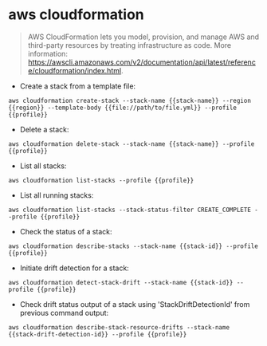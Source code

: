 # aws cloudformation

> AWS CloudFormation lets you model, provision, and manage AWS and third-party resources by treating infrastructure as code.
> More information: <https://awscli.amazonaws.com/v2/documentation/api/latest/reference/cloudformation/index.html>.

- Create a stack from a template file:

`aws cloudformation create-stack --stack-name {{stack-name}} --region {{region}} --template-body {{file://path/to/file.yml}} --profile {{profile}}`

- Delete a stack:

`aws cloudformation delete-stack --stack-name {{stack-name}} --profile {{profile}}`

- List all stacks:

`aws cloudformation list-stacks --profile {{profile}}`

- List all running stacks:

`aws cloudformation list-stacks --stack-status-filter CREATE_COMPLETE --profile {{profile}}`

- Check the status of a stack:

`aws cloudformation describe-stacks --stack-name {{stack-id}} --profile {{profile}}`

- Initiate drift detection for a stack:

`aws cloudformation detect-stack-drift --stack-name {{stack-id}} --profile {{profile}}`

- Check drift status output of a stack using 'StackDriftDetectionId' from previous command output:

`aws cloudformation describe-stack-resource-drifts --stack-name {{stack-drift-detection-id}} --profile {{profile}}`